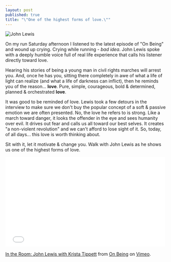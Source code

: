 ```yaml
---
layout: post
published: true
title: "\"One of the highest forms of love.\""
---
```


![John Lewis](http://aattp.org/wp-content/uploads/2013/08/gty_john_lewis_dm_120314_wmain.jpg)

On my run Saturday afternoon I listened to the latest episode of "On Being" and wound up crying. Crying while running - _bad idea_. John Lewis spoke with a deeply humble voice full of real life experience that calls his listener directly toward love. 

Hearing his stories of being a young man in civil rights marches will arrest you. And, once he has you, sitting there completely in awe of what a life of light can realize (and what a life of darkness can inflict), then he reminds you of the reason... **love**. Pure, simple, courageous, bold & determined, planned & orchestrated **love**.

It was good to be reminded of love. Lewis took a few detours in the interview to make sure we don't buy the popular concept of a soft & passive emotion we are often presented. No, the love he refers to is strong. Like a march toward danger, it looks the offender in the eye and sees humanity over evil. It drives out fear and calls us all toward our best selves. It creates "a non-violent revolution" and we can't afford to lose sight of it. So, today, of all days... this love is worth thinking about. 

Sit with it, let it motivate & change you. Walk with John Lewis as he shows us one of the highest forms of love.


<iframe src="//player.vimeo.com/video/62834898" width="500" height="281" frameborder="0" webkitallowfullscreen mozallowfullscreen allowfullscreen></iframe> <p><a href="http://vimeo.com/62834898">In the Room: John Lewis with Krista Tippett</a> from <a href="http://vimeo.com/onbeing">On Being</a> on <a href="https://vimeo.com">Vimeo</a>.</p>